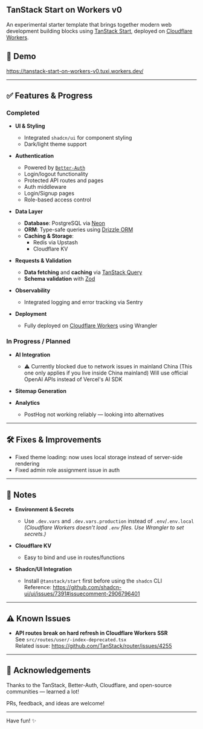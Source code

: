 ## TanStack Start on Workers v0

An experimental starter template that brings together modern web development building blocks using [TanStack Start](https://github.com/TanStack/start), deployed on [Cloudflare Workers](https://workers.cloudflare.com/).

## 🚀 Demo  
https://tanstack-start-on-workers-v0.tuxi.workers.dev/

---

## ✅ Features & Progress

### Completed

- **UI & Styling**
  - Integrated `shadcn/ui` for component styling
  - Dark/light theme support

- **Authentication**
  - Powered by [`Better-Auth`](https://github.com/StefanJee/better-auth) 
  - Login/logout functionality
  - Protected API routes and pages
  - Auth middleware
  - Login/Signup pages
  - Role-based access control

- **Data Layer**
  - **Database**: PostgreSQL via [Neon](https://neon.tech/)
  - **ORM**: Type-safe queries using [Drizzle ORM](https://orm.drizzle.team/)
  - **Caching & Storage**:
    - Redis via Upstash
    - Cloudflare KV

- **Requests & Validation**
  - **Data fetching** and **caching** via [TanStack Query](https://tanstack.com/query)
  - **Schema validation** with [Zod](https://zod.dev)

- **Observability**
  - Integrated logging and error tracking via Sentry

- **Deployment**
  - Fully deployed on [Cloudflare Workers](https://workers.cloudflare.com/) using Wrangler

### In Progress / Planned

- **AI Integration**
  - ⚠️ Currently blocked due to network issues in mainland China (This one only applies if you live inside China mainland)
    Will use official OpenAI APIs instead of Vercel's AI SDK

- **Sitemap Generation**

- **Analytics**
  - PostHog not working reliably — looking into alternatives

---

## 🛠️ Fixes & Improvements

- Fixed theme loading: now uses local storage instead of server-side rendering
- Fixed admin role assignment issue in auth

---

## 📝 Notes

- **Environment & Secrets**
  - Use `.dev.vars` and `.dev.vars.production` instead of `.env`/`.env.local`  
    _(Cloudflare Workers doesn’t load `.env` files. Use Wrangler to set secrets.)_

- **Cloudflare KV**
  - Easy to bind and use in routes/functions

- **Shadcn/UI Integration**
  - Install `@tanstack/start` first before using the `shadcn` CLI  
    Reference: https://github.com/shadcn-ui/ui/issues/7391#issuecomment-2906796401

---

## ⚠️ Known Issues

- **API routes break on hard refresh in Cloudflare Workers SSR**  
  See `src/routes/user/-index-deprecated.tsx`  
  Related issue: https://github.com/TanStack/router/issues/4255

---

## 🙌 Acknowledgements

Thanks to the TanStack, Better-Auth, Cloudflare, and open-source communities — learned a lot!

PRs, feedback, and ideas are welcome!

---

Have fun! ✨
